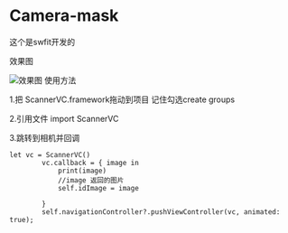 # Camera-mask
这个是swfit开发的

效果图

![效果图](https://imgconvert.csdnimg.cn/aHR0cHM6Ly91cGxvYWQtaW1hZ2VzLmppYW5zaHUuaW8vdXBsb2FkX2ltYWdlcy8xMzkzNDc2OS03ZDc0NTUwMjViYTNkOTM1LmpwZw?x-oss-process=image/format,png
)
使用方法

1.把 ScannerVC.framework拖动到项目 记住勾选create groups

2.引用文件 import ScannerVC

3.跳转到相机并回调
```
let vc = ScannerVC()
        vc.callback = { image in
            print(image)
            //image 返回的图片
            self.idImage = image
           
        }
        self.navigationController?.pushViewController(vc, animated: true);
```
